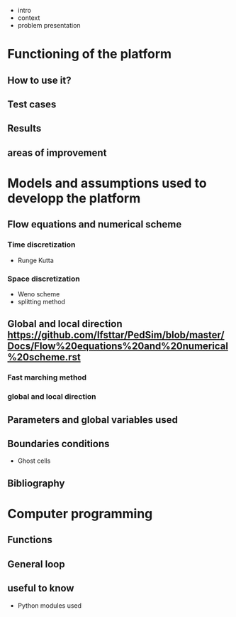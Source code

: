 * intro
* context
* problem presentation

# Functioning of the platform
## How to use it?
## Test cases
## Results
## areas of improvement 

# Models and assumptions used to developp the platform
## Flow equations and numerical scheme
### Time discretization
* Runge Kutta
### Space discretization
* Weno scheme
* splitting method
## Global and local direction https://github.com/Ifsttar/PedSim/blob/master/Docs/Flow%20equations%20and%20numerical%20scheme.rst 
### Fast marching method
### global and local direction 
## Parameters and global variables used
## Boundaries conditions
* Ghost cells
## Bibliography

# Computer programming
## Functions
## General loop
## useful to know 
* Python modules used
